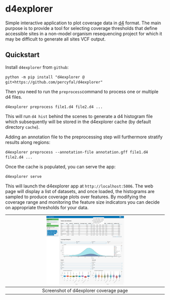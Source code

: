 # d4explorer

Simple interactive application to plot coverage data in [d4] format.
The main purpose is to provide a tool for selecting coverage
thresholds that define accessible sites in a non-model organism
resequencing project for which it may be difficult to generate all
sites VCF output.

## Quickstart

Install `d4explorer` from `github`:

    python -m pip install "d4explorer @ git+https://github.com/percyfal/d4explorer"

Then you need to run the `preprocess`command to process one or
multiple d4 files.

    d4explorer preprocess file1.d4 file2.d4 ...

This will run `d4 hist` behind the scenes to generate a d4 histogram
file which subsequently will be stored in the d4explorer cache (by
default directory `cache`).

Adding an annotation file to the preprocessing step will furthermore
stratify results along regions:

    d4explorer preprocess --annotation-file annotation.gff file1.d4 file2.d4 ...

Once the cache is populated, you can serve the app:

    d4explorer serve

This will launch the d4explorer app at `http://localhost:5006`. The
web page will display a list of datasets, and once loaded, the
histograms are sampled to produce coverage plots over features. By
modifying the coverage range and monitoring the feature size
indicators you can decide on appropriate thresholds for your data.

<!-- markdownlint-disable MD013 MD033 -->

| <img src="./img/d4explorer-coverage.png" width="50%" alt="Screenshot of d4explorer coverage page"> |
|:--:|
| Screenshot of d4explorer coverage page |

<!-- markdownlint-enable MD013 MD033 -->

[d4]: <https://github.com/38/d4-format>
